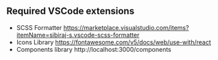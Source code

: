 ## Required VSCode extensions
- SCSS Formatter https://marketplace.visualstudio.com/items?itemName=sibiraj-s.vscode-scss-formatter
- Icons Library https://fontawesome.com/v5/docs/web/use-with/react
- Components library http://localhost:3000/components